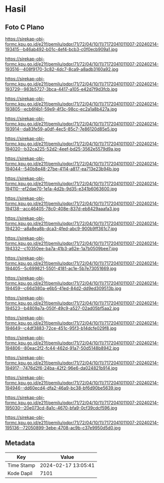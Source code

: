 # Hasil

## Foto C Plano

https://sirekap-obj-formc.kpu.go.id/e21f/pemilu/pdpr/71/72/04/10/11/7172041011007-20240214-193415--b46ab492-b01c-4ef4-bcb3-c0f0ecb909a1.jpg

https://sirekap-obj-formc.kpu.go.id/e21f/pemilu/pdpr/71/72/04/10/11/7172041011007-20240214-193516--408f9170-3c82-4dc7-8ca9-a8adb3160a92.jpg

https://sirekap-obj-formc.kpu.go.id/e21f/pemilu/pdpr/71/72/04/10/11/7172041011007-20240214-193729--983b5727-3bca-4417-a105-e42d7f9d3fcb.jpg

https://sirekap-obj-formc.kpu.go.id/e21f/pemilu/pdpr/71/72/04/10/11/7172041011007-20240214-193805--ecb6f4b1-59e9-4f3c-98cc-ec2a1a8b427a.jpg

https://sirekap-obj-formc.kpu.go.id/e21f/pemilu/pdpr/71/72/04/10/11/7172041011007-20240214-193914--da83fe59-a0df-4ec5-85c7-7e86120d85e5.jpg

https://sirekap-obj-formc.kpu.go.id/e21f/pemilu/pdpr/71/72/04/10/11/7172041011007-20240214-194020--b32ca225-52d2-4eef-bd25-3562e5579d9a.jpg

https://sirekap-obj-formc.kpu.go.id/e21f/pemilu/pdpr/71/72/04/10/11/7172041011007-20240214-194044--540b8e48-27be-4114-a817-ea713e23b94b.jpg

https://sirekap-obj-formc.kpu.go.id/e21f/pemilu/pdpr/71/72/04/10/11/7172041011007-20240214-194110--ef2dae70-1e1a-4d2b-9d35-e341b6063600.jpg

https://sirekap-obj-formc.kpu.go.id/e21f/pemilu/pdpr/71/72/04/10/11/7172041011007-20240214-194138--acc46405-78c0-408e-837d-eb8429aaafa3.jpg

https://sirekap-obj-formc.kpu.go.id/e21f/pemilu/pdpr/71/72/04/10/11/7172041011007-20240214-194230--a8a8ea8b-dca3-4fed-abc9-900b9ff361c7.jpg

https://sirekap-obj-formc.kpu.go.id/e21f/pemilu/pdpr/71/72/04/10/11/7172041011007-20240214-194332--c10350ee-ba7a-41b3-a62e-1a7b0509bee7.jpg

https://sirekap-obj-formc.kpu.go.id/e21f/pemilu/pdpr/71/72/04/10/11/7172041011007-20240214-194405--5c699821-5501-4181-ac1e-5b7e73051669.jpg

https://sirekap-obj-formc.kpu.go.id/e21f/pemilu/pdpr/71/72/04/10/11/7172041011007-20240214-194459--c66d380a-e6b5-41ed-84d2-dd9ed309513b.jpg

https://sirekap-obj-formc.kpu.go.id/e21f/pemilu/pdpr/71/72/04/10/11/7172041011007-20240214-194523--b4809a7a-050f-49c9-a527-02ad05bf5aa2.jpg

https://sirekap-obj-formc.kpu.go.id/e21f/pemilu/pdpr/71/72/04/10/11/7172041011007-20240214-194649--c4df3883-72ce-451c-95f3-b14dcfe029f8.jpg

https://sirekap-obj-formc.kpu.go.id/e21f/pemilu/pdpr/71/72/04/10/11/7172041011007-20240214-194806--80eac2f2-fc44-462d-91a7-50d5148b8942.jpg

https://sirekap-obj-formc.kpu.go.id/e21f/pemilu/pdpr/71/72/04/10/11/7172041011007-20240214-194917--7476d2f6-24ba-42f2-96e6-da024821b914.jpg

https://sirekap-obj-formc.kpu.go.id/e21f/pemilu/pdpr/71/72/04/10/11/7172041011007-20240214-194946--dd60ecd4-dfa2-46a9-bc38-bf6d90be5639.jpg

https://sirekap-obj-formc.kpu.go.id/e21f/pemilu/pdpr/71/72/04/10/11/7172041011007-20240214-195030--20e073cd-8a1c-4670-bfa9-0cf39cdcf596.jpg

https://sirekap-obj-formc.kpu.go.id/e21f/pemilu/pdpr/71/72/04/10/11/7172041011007-20240214-195136--72050899-3ebe-4708-ac9b-c37e9950d5d0.jpg


## Metadata

| Key        | Value               |
| ---------- | ------------------- |
| Time Stamp | 2024-02-17 13:05:41 |
| Kode Dapil | 7101                |



